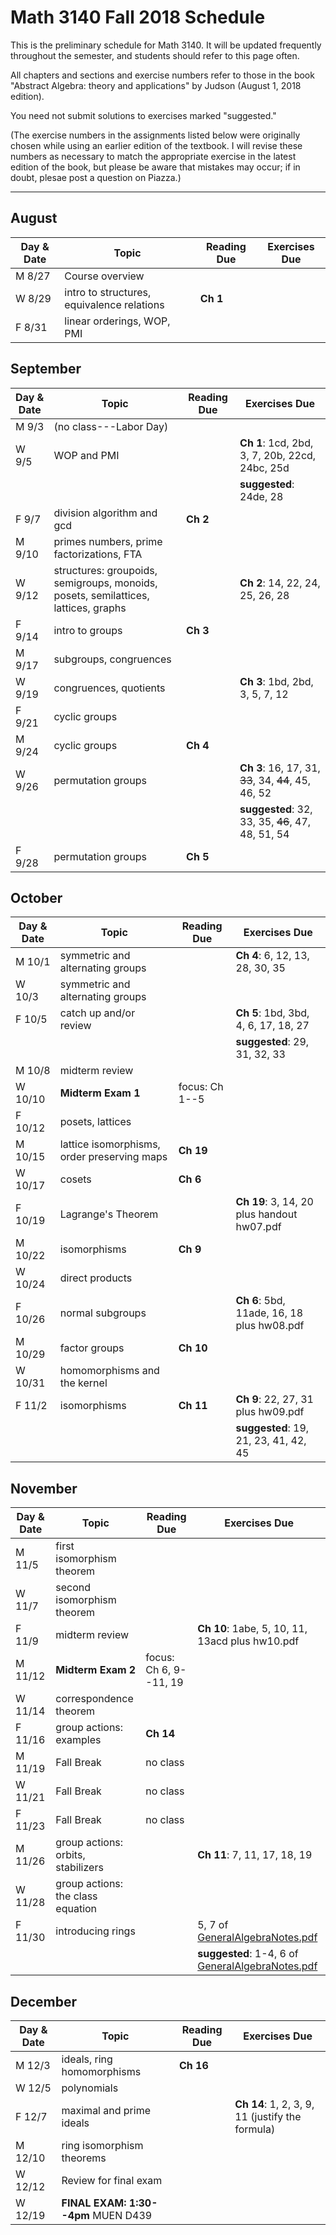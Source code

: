 # Math 3140 Fall 2018 Schedule

This is the preliminary schedule for Math 3140.
It will be updated frequently throughout the semester, and students 
should refer to this page often.

All chapters and sections and exercise numbers refer to  those in the book "Abstract Algebra: theory and applications" by Judson (August 1, 2018 edition).

You need not submit solutions to exercises marked "suggested."

(The exercise numbers in the assignments listed below were originally chosen while using an earlier edition of the textbook.  I will revise these numbers as necessary to match the appropriate exercise in the latest edition of the book, but please be aware that mistakes may occur;  if in doubt, plesae post a question on Piazza.)

---

## August

| Day & Date | Topic | Reading Due | Exercises Due |
| --- | --- | --- | --- |
| M 8/27 | Course overview |  | |
| W 8/29 | intro to structures, equivalence relations | **Ch 1** | |
| F 8/31 | linear orderings, WOP, PMI |  |  | 

## September

| Day & Date | Topic | Reading Due | Exercises Due |
| --- | --- | --- | --- |
| M 9/3 | (no class---Labor Day) |   |  | 
| W 9/5 | WOP and PMI    |  | **Ch 1**: 1cd, 2bd, 3, 7, 20b, 22cd, 24bc, 25d |
|||| **suggested**: 24de, 28 |
| F 9/7 | division algorithm and gcd  | **Ch 2**  |  |  
| M 9/10 | primes numbers, prime factorizations, FTA  |  | |
| W 9/12 | structures: groupoids, semigroups, monoids, posets, semilattices, lattices, graphs |  | **Ch 2**: 14, 22, 24, 25, 26, 28 |
| F 9/14 | intro to groups  | **Ch 3** | |
| M 9/17 | subgroups, congruences |  | |
| W 9/19 | congruences, quotients  | | **Ch 3**: 1bd, 2bd, 3, 5, 7, 12 |
| F 9/21 | cyclic groups  | |   |
| M 9/24 | cyclic groups  | **Ch 4** | |
| W 9/26 | permutation groups   |  | **Ch 3**: 16, 17, 31, ~~33~~, 34, ~~44~~, 45, 46, 52 |
| | | | **suggested**: 32, 33, 35, ~~46~~, 47, 48, 51, 54  |
| F 9/28 | permutation groups  | **Ch 5** | |

## October

| Day & Date | Topic | Reading Due | Exercises Due |
| --- | --- | --- | --- |
| M 10/1 | symmetric and alternating groups  | | **Ch 4**: 6, 12, 13, 28, 30, 35 | 
| W 10/3 | symmetric and alternating groups  |  | 
| F 10/5 | catch up and/or review   | | **Ch 5**: 1bd, 3bd, 4, 6, 17, 18, 27  |
|        | | | **suggested**: 29, 31, 32, 33 |  
| M 10/8 | midterm review | | |
| W 10/10 | **Midterm Exam 1** | focus: Ch 1--5 | |  
| F 10/12 | posets, lattices   | | |
| M 10/15 | lattice isomorphisms, order preserving maps  | **Ch 19** | |
| W 10/17 | cosets  | **Ch 6** | |
| F 10/19 | Lagrange's Theorem  | | **Ch 19**: 3, 14, 20 plus handout hw07.pdf |
| M 10/22 | isomorphisms  | **Ch 9** | |
| W 10/24 | direct products  | | |
| F 10/26 | normal subgroups  | | **Ch 6**: 5bd, 11ade, 16, 18 plus hw08.pdf  |
| M 10/29 | factor groups  | **Ch 10** | |
| W 10/31 | homomorphisms and the kernel   | | |
| F 11/2 | isomorphisms   | **Ch 11** | **Ch 9**: 22, 27, 31 plus hw09.pdf |   
||||    **suggested**: 19, 21, 23, 41, 42, 45    | 

## November
| Day & Date | Topic | Reading Due | Exercises Due |
| --- | --- | --- | --- |
| M 11/5 | first isomorphism theorem   | | |
| W 11/7 | second isomorphism theorem  | |   |
| F 11/9 |  midterm review   | | **Ch 10**: 1abe, 5, 10, 11, 13acd plus hw10.pdf |
| M 11/12 | **Midterm Exam 2** | focus: Ch 6, 9--11, 19 | |  
| W 11/14 | correspondence theorem  | | |
| F 11/16 | group actions: examples   | **Ch 14** | |
| M 11/19 | Fall Break| no class  | | 
| W 11/21 | Fall Break| no class  | | 
| F 11/23 | Fall Break| no class  | | 
| M 11/26 | group actions: orbits, stabilizers | | **Ch 11**: 7, 11, 17, 18, 19  |    
| W 11/28 | group actions: the class equation  | |
|  F 11/30 | introducing rings || 5, 7 of  [GeneralAlgebraNotes.pdf](https://github.com/williamdemeo/math3140-Fall2018/blob/master/misc/GeneralAlgebraNotes.pdf?raw=true) |
|||| **suggested**: 1-4, 6 of [GeneralAlgebraNotes.pdf](https://github.com/williamdemeo/math3140-Fall2018/blob/master/misc/GeneralAlgebraNotes.pdf?raw=true)  |


## December

| Day & Date | Topic | Reading Due | Exercises Due |
| --- | --- | --- | --- |
| M 12/3 | ideals, ring homomorphisms | **Ch 16** |   |
| W 12/5 | polynomials   | | 
| F 12/7 | maximal and prime ideals  | | **Ch 14**: 1, 2, 3, 9, 11 (justify the formula)  |
| M 12/10 | ring isomorphism theorems | |
| W 12/12 |Review for final exam  | | |
| W 12/19 | **FINAL EXAM: 1:30--4pm**  MUEN D439  |






                                                                  
